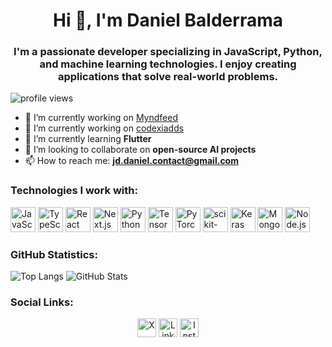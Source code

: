 <h1 align="center">Hi 👋, I'm Daniel Balderrama</h1>
<h3 align="center">I'm a passionate developer specializing in JavaScript, Python, and machine learning technologies. I enjoy creating applications that solve real-world problems.</h3>

<p align="left"> <img src="https://komarev.com/ghpvc/?username=Dukedanidd" alt="profile views" /> </p>

- 🔭 I’m currently working on [Myndfeed](https://myndfeed.app)
- 🔭 I’m currently working on [codexiadds](https://codexiadds.com/)
- 🌱 I’m currently learning **Flutter**
- 👯 I’m looking to collaborate on **open-source AI projects**
- 📫 How to reach me: **jd.daniel.contact@gmail.com**

### Technologies I work with:
<p align="left">
  <img src="https://cdn.jsdelivr.net/gh/devicons/devicon/icons/javascript/javascript-original.svg" alt="JavaScript" width="40" height="40"/>
  <img src="https://cdn.jsdelivr.net/gh/devicons/devicon/icons/typescript/typescript-original.svg" alt="TypeScript" width="40" height="40"/>
  <img src="https://cdn.jsdelivr.net/gh/devicons/devicon/icons/react/react-original.svg" alt="React" width="40" height="40"/>
  <img src="https://cdn.jsdelivr.net/gh/devicons/devicon/icons/nextjs/nextjs-original.svg" alt="Next.js" width="40" height="40"/>
  <img src="https://cdn.jsdelivr.net/gh/devicons/devicon/icons/python/python-original.svg" alt="Python" width="40" height="40"/>
  <img src="https://cdn.jsdelivr.net/gh/devicons/devicon/icons/tensorflow/tensorflow-original.svg" alt="TensorFlow" width="40" height="40"/>
  <img src="https://cdn.jsdelivr.net/gh/devicons/devicon/icons/pytorch/pytorch-original.svg" alt="PyTorch" width="40" height="40"/>
  <img src="https://cdn.jsdelivr.net/gh/devicons/devicon/icons/scikit-learn/scikit-learn-original.svg" alt="scikit-learn" width="40" height="40"/>
  <img src="https://cdn.jsdelivr.net/gh/devicons/devicon/icons/keras/keras-original.svg" alt="Keras" width="40" height="40"/>
  <img src="https://cdn.jsdelivr.net/gh/devicons/devicon/icons/mongodb/mongodb-original.svg" alt="MongoDB" width="40" height="40"/>
  <img src="https://cdn.jsdelivr.net/gh/devicons/devicon/icons/nodejs/nodejs-original.svg" alt="Node.js" width="40" height="40"/>
</p>

### GitHub Statistics:
<p align="left">
  <img src="https://github-readme-stats.vercel.app/api/top-langs/?username=Dukedanidd&layout=compact" alt="Top Langs" />
  <img src="https://github-readme-stats.vercel.app/api?username=Dukedanidd&show_icons=true" alt="GitHub Stats" />
</p>

### Social Links:
<p align="center">
  <a href="https://x.com/dukedevdani" target="blank"><img align="center" src="https://cdn.jsdelivr.net/npm/simple-icons@3.0.1/icons/x.svg" alt="X" height="30" width="30" /></a>
  <a href="https://www.linkedin.com/in/duke-dani/" target="blank"><img align="center" src="https://cdn.jsdelivr.net/npm/simple-icons@3.0.1/icons/linkedin.svg" alt="LinkedIn" height="30" width="30" /></a>
  <a href="https://www.instagram.com/dukedanidd/profilecard/?igsh=MXc0a3R1YWN0eGx4ZA==" target="blank"><img align="center" src="https://cdn.jsdelivr.net/npm/simple-icons@3.0.1/icons/instagram.svg" alt="Instagram" height="30" width="30" /></a>
</p>
